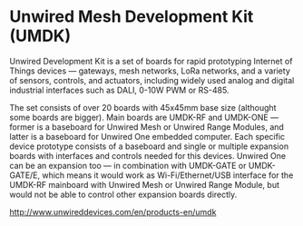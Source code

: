 # Unwired Mesh Development Kit (UMDK)

Unwired Development Kit is a set of boards for rapid prototyping Internet of Things devices — gateways, mesh networks, LoRa networks, and a variety of sensors, controls, and actuators, including widely used analog and digital industrial interfaces such as DALI, 0-10W PWM or RS-485.

The set consists of over 20 boards with 45x45mm base size (althought some boards are bigger). Main boards are UMDK-RF and UMDK-ONE — former is a baseboard for Unwired Mesh or Unwired Range Modules, and latter is a baseboard for Unwired One embedded computer. Each specific device prototype consists of a baseboard and single or multiple expansion boards with interfaces and controls needed for this devices. Unwired One can be an expansion too — in combination with UMDK-GATE or UMDK-GATE/E, which means it would work as Wi-Fi/Ethernet/USB interface for the UMDK-RF mainboard with Unwired Mesh or Unwired Range Module, but would not be able to control other expansion boards directly.

http://www.unwireddevices.com/en/products-en/umdk
